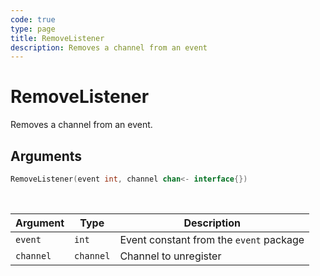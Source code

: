 ```yaml
---
code: true
type: page
title: RemoveListener
description: Removes a channel from an event
---
```


# RemoveListener

Removes a channel from an event.

## Arguments

```go
RemoveListener(event int, channel chan<- interface{})
```

<br/>

| Argument   | Type     | Description      |
| ---------- | -------- | -------- |
| `event`    | `int` | Event constant from the `event` package |
| `channel` | `channel` | Channel to unregister |
